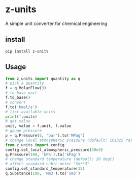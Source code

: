 # z-units

A simple unit converter for chemical engineering

## install

```shell
pip install z-units
```

## Usage

```python
from z_units import quantity as q
# pick a quantity
f = q.MolarFlow(3)
# to base unit
f.to_base()
# convert
f.to('kmol/s')
# list available units
print(f.units)
# get value
unit, value = f.unit, f.value
# gauge pressure
p = q.Pressure(5, 'bar').to('MPag')
# change local atmospheric pressure (default: 101325 Pa)
from z_units import config
config.set_local_atmospheric_pressure(50e3)
q.Pressure(100, 'kPa').to('kPag')
# change standard temperature (default: 20 degC)
# affect standard cubic meter "Sm**3"
config.set_standard_temperature(15)
q.Substance(100, 'Nm3').to('Sm3')
```